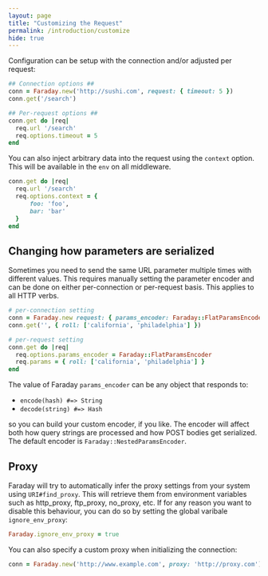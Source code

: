 ```yaml
---
layout: page
title: "Customizing the Request"
permalink: /introduction/customize
hide: true
---
```


Configuration can be setup with the connection and/or adjusted per request: 

```ruby
## Connection options ##
conn = Faraday.new('http://sushi.com', request: { timeout: 5 }) 
conn.get('/search')

## Per-request options ##
conn.get do |req|
  req.url '/search'
  req.options.timeout = 5
end
```

You can also inject arbitrary data into the request using the `context` option.
This will be available in the `env` on all middleware.

```ruby
conn.get do |req|
  req.url '/search'
  req.options.context = {
      foo: 'foo',
      bar: 'bar'
  }
end
```

## Changing how parameters are serialized

Sometimes you need to send the same URL parameter multiple times with different values.
This requires manually setting the parameter encoder and can be done on
either per-connection or per-request basis.
This applies to all HTTP verbs.

```ruby
# per-connection setting
conn = Faraday.new request: { params_encoder: Faraday::FlatParamsEncoder }
conn.get('', { roll: ['california', 'philadelphia'] })

# per-request setting
conn.get do |req|
  req.options.params_encoder = Faraday::FlatParamsEncoder
  req.params = { roll: ['california', 'philadelphia'] }
end
```

The value of Faraday `params_encoder` can be any object that responds to:

* `encode(hash) #=> String`
* `decode(string) #=> Hash`

so you can build your custom encoder, if you like.
The encoder will affect both how query strings are processed and how POST bodies
get serialized. The default encoder is `Faraday::NestedParamsEncoder`.

## Proxy

Faraday will try to automatically infer the proxy settings from your system using `URI#find_proxy`.
This will retrieve them from environment variables such as http_proxy, ftp_proxy, no_proxy, etc.
If for any reason you want to disable this behaviour, you can do so by setting the global varibale `ignore_env_proxy`:

```ruby
Faraday.ignore_env_proxy = true
```

You can also specify a custom proxy when initializing the connection:

```ruby
conn = Faraday.new('http://www.example.com', proxy: 'http://proxy.com')
```
